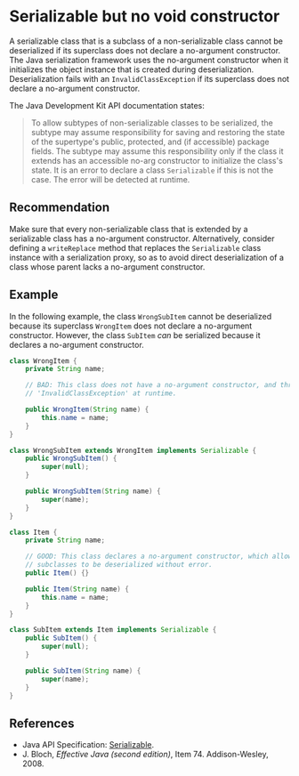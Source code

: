 # Serializable but no void constructor
A serializable class that is a subclass of a non-serializable class cannot be deserialized if its superclass does not declare a no-argument constructor. The Java serialization framework uses the no-argument constructor when it initializes the object instance that is created during deserialization. Deserialization fails with an `InvalidClassException` if its superclass does not declare a no-argument constructor.

The Java Development Kit API documentation states:

> To allow subtypes of non-serializable classes to be serialized, the subtype may assume responsibility for saving and restoring the state of the supertype's public, protected, and (if accessible) package fields. The subtype may assume this responsibility only if the class it extends has an accessible no-arg constructor to initialize the class's state. It is an error to declare a class `Serializable` if this is not the case. The error will be detected at runtime.


## Recommendation
Make sure that every non-serializable class that is extended by a serializable class has a no-argument constructor. Alternatively, consider defining a `writeReplace` method that replaces the `Serializable` class instance with a serialization proxy, so as to avoid direct deserialization of a class whose parent lacks a no-argument constructor.


## Example
In the following example, the class `WrongSubItem` cannot be deserialized because its superclass `WrongItem` does not declare a no-argument constructor. However, the class `SubItem` *can* be serialized because it declares a no-argument constructor.


```java
class WrongItem {
    private String name;

    // BAD: This class does not have a no-argument constructor, and throws an
    // 'InvalidClassException' at runtime.

    public WrongItem(String name) {
        this.name = name;
    }
}

class WrongSubItem extends WrongItem implements Serializable {
    public WrongSubItem() {
        super(null);
    }

    public WrongSubItem(String name) {
        super(name);
    }
}

class Item {
    private String name;

    // GOOD: This class declares a no-argument constructor, which allows serializable 
    // subclasses to be deserialized without error.
    public Item() {}

    public Item(String name) {
        this.name = name;
    }
}

class SubItem extends Item implements Serializable {
    public SubItem() { 
        super(null); 
    }

    public SubItem(String name) {
        super(name);
    }
}
```

## References
* Java API Specification: [Serializable](https://docs.oracle.com/en/java/javase/11/docs/api/java.base/java/io/Serializable.html).
* J. Bloch, *Effective Java (second edition)*, Item 74. Addison-Wesley, 2008.
